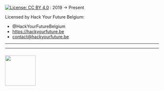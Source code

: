 [![License: CC BY 4.0](https://licensebuttons.net/l/by/4.0/80x15.png)](https://creativecommons.org/licenses/by/4.0/) :  2019 -> Present

Licensed by Hack Your Future Belgium: 
* @HackYourFutureBelgium
* https://hackyourfuture.be
* contact@hackyourfuture.be

___
___
### <a href="https://hackyourfuture.be" target="_blank"><img src="https://pbs.twimg.com/profile_images/984474625009741824/Bs_qKx6-_400x400.jpg" width="100" height="100"></img></a>
